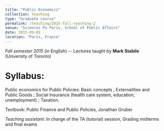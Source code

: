 ```yaml
---
title: "Public Economics"
collection: teaching
type: "Graduate course"
permalink: /teaching/2015-fall-teaching-2
venue: "Sciences Po Paris, School of Public Affairs"
date: 2015-09-01
location: "Paris, France"
---
```


*Fall semester 2015* (in English) -- Lectures taught by **Mark Stabile** (University of Toronto)

Syllabus: 
======
Public economics for Public Policies: Basic concepts ; Externalities and Public Goods ; Social Insurance (health care system, education, unemployment) ; Taxation.

Textbook: Public Finance and Public Policies, Jonathan Gruber 

*Teaching assistant*: In charge of the TA (tutorial) session, Grading midterms and final exams


